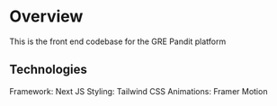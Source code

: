 # Overview

This is the front end codebase for the GRE Pandit platform

## Technologies

Framework: Next JS
Styling: Tailwind CSS
Animations: Framer Motion
